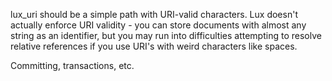 lux_uri should be a simple path with URI-valid characters.  Lux doesn't actually enforce URI validity - you can store documents with almost any string as an identifier, but you may run into difficulties attempting to resolve relative references if you use URI's with weird characters like spaces.

Committing, transactions, etc.